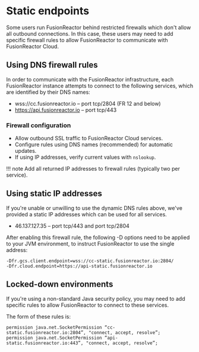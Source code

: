 

# Static endpoints

Some users run FusionReactor behind restricted firewalls which don't allow all outbound connections. In this case, these users may need to add specific firewall rules to allow FusionReactor to communicate with FusionReactor Cloud.

## Using DNS firewall rules

In order to communicate with the FusionReactor infrastructure, each FusionReactor instance attempts to connect to the following services, which are identified by their DNS names:

* wss://cc.fusionreactor.io – port tcp/2804 (FR 12 and below)
* https://api.fusionreactor.io – port tcp/443


### Firewall configuration

- Allow outbound SSL traffic to FusionReactor Cloud services.
- Configure rules using DNS names (recommended) for automatic updates.
- If using IP addresses, verify current values with `nslookup`.

!!! note
    Add all returned IP addresses to firewall rules (typically two per service).



## Using static IP addresses

If you're unable or unwilling to use the dynamic DNS rules above, we've provided a static IP addresses which can be used for all services.

* 46.137.127.35 – port tcp/443 and port tcp/2804

After enabling this firewall rule, the following -D options need to be applied to your JVM environment, to instruct FusionReactor to use the single address:

```
-Dfr.gcs.client.endpoint=wss://cc-static.fusionreactor.io:2804/
-Dfr.cloud.endpoint=https://api-static.fusionreactor.io
```

## Locked-down environments

If you're using a non-standard Java security policy, you may need to add specific rules to allow FusionReactor to connect to these services.

The form of these rules is:

```
permission java.net.SocketPermission “cc-static.fusionreactor.io:2804”, "connect, accept, resolve”;
permission java.net.SocketPermission “api-static.fusionreactor.io:443”, "connect, accept, resolve”;
```
